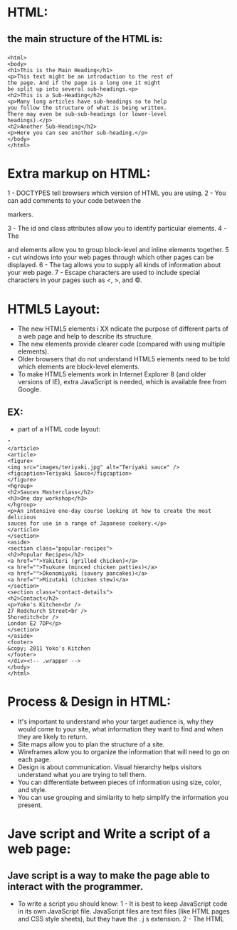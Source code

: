 # HTML:
## the main structure of the HTML is:
### 
```
<html>
<body>
<h1>This is the Main Heading</h1>
<p>This text might be an introduction to the rest of
the page. And if the page is a long one it might
be split up into several sub-headings.<p>
<h2>This is a Sub-Heading</h2>
<p>Many long articles have sub-headings so to help
you follow the structure of what is being written.
There may even be sub-sub-headings (or lower-level
headings).</p>
<h2>Another Sub-Heading</h2>
<p>Here you can see another sub-heading.</p>
</body>
</html>
```
# Extra markup on HTML:
1 - DOCTYPES tell browsers which version of HTML you
are using.
2 - You can add comments to your code between the
<!-- and --> markers.
3 - The id and class attributes allow you to identify
particular elements.
4 - The <div> and <span> elements allow you to group
block-level and inline elements together.
5 -  <iframes> cut windows into your web pages through
which other pages can be displayed.
6 - The <meta> tag allows you to supply all kinds of
information about your web page.
7 - Escape characters are used to include special
characters in your pages such as <, >, and ©.

# HTML5 Layout:
* The new HTML5 elements i XX ndicate the purpose of
different parts of a web page and help to describe
its structure.
* The new elements provide clearer code (compared
with using multiple <div> elements).
* Older browsers that do not understand HTML5
elements need to be told which elements are
block-level elements.
* To make HTML5 elements work in Internet Explorer 8
(and older versions of IE), extra JavaScript is needed,
which is available free from Google.
## EX:
* part of a HTML code layout:
```
"
</article>
<article>
<figure>
<img src="images/teriyaki.jpg" alt="Teriyaki sauce" />
<figcaption>Teriyaki Sauce</figcaption>
</figure>
<hgroup>
<h2>Sauces Masterclass</h2>
<h3>One day workshop</h3>
</hgroup>
<p>An intensive one-day course looking at how to create the most delicious
sauces for use in a range of Japanese cookery.</p>
</article>
</section>
<aside>
<section class="popular-recipes">
<h2>Popular Recipes</h2>
<a href="">Yakitori (grilled chicken)</a>
<a href="">Tsukune (minced chicken patties)</a>
<a href="">Okonomiyaki (savory pancakes)</a>
<a href="">Mizutaki (chicken stew)</a>
</section>
<section class="contact-details">
<h2>Contact</h2>
<p>Yoko's Kitchen<br />
27 Redchurch Street<br />
Shoreditch<br />
London E2 7DP</p>
</section>
</aside>
<footer>
&copy; 2011 Yoko's Kitchen
</footer>
</div><!-- .wrapper -->
</body>
</html>
```
# Process & Design in HTML:
* It's important to understand who your target audience
is, why they would come to your site, what information
they want to find and when they are likely to return.
* Site maps allow you to plan the structure of a site.
* Wireframes allow you to organize the information that
will need to go on each page.
* Design is about communication. Visual hierarchy helps
visitors understand what you are trying to tell them.
* You can differentiate between pieces of information
using size, color, and style.
* You can use grouping and similarity to help simplify
the information you present.

# Jave script and Write a script of a web page:
## Jave script is a way to make the page able to interact with the programmer.
* To write a script you should know:
1 - It is best to keep JavaScript code in its own JavaScript
file. JavaScript files are text files (like HTML pages and
CSS style sheets), but they have the . j s extension.
2 - The HTML <script> element is used in HTML pages
to tell the browser to load the JavaScript file (rather like
the <link> element can be used to load a CSS file).
3 - If you view the source code of the page in the browser,
the JavaScript will not have changed the HTML,
because the script works with the model of the web
page that the browser has created.
